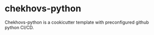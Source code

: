 # chekhovs-python
Chekhovs-python is a cookicutter template with preconfigured github python CI/CD.
